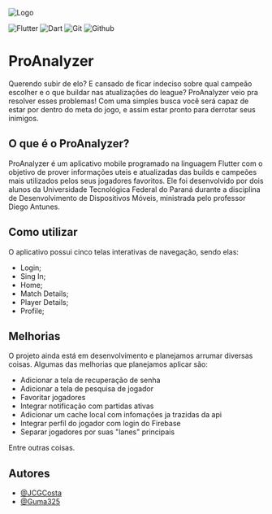 ![Logo](https://github.com/Guma325/myapp/blob/master/images/LOLLogo.png?raw=true)

![Flutter](https://img.shields.io/badge/Flutter-02569B?style=for-the-badge&logo=flutter&logoColor=white)
![Dart](https://img.shields.io/badge/Dart-0175C2?style=for-the-badge&logo=dart&logoColor=white)
![Git](https://img.shields.io/badge/GIT-E44C30?style=for-the-badge&logo=git&logoColor=white)
![Github](https://img.shields.io/badge/GitHub-100000?style=for-the-badge&logo=github&logoColor=white)

# ProAnalyzer

Querendo subir de elo? E cansado de ficar indeciso sobre qual campeão escolher e o que buildar nas atualizações do league? ProAnalyzer veio pra resolver esses problemas!
Com uma simples busca você será capaz de estar por dentro do meta do jogo, e assim estar pronto para derrotar seus inimigos.

## O que é o ProAnalyzer?
ProAnalyzer é um aplicativo mobile programado na linguagem Flutter com o objetivo de prover informações uteis e atualizadas das builds e campeões mais utilizados pelos seus jogadores favoritos. Ele foi desenvolvido por dois alunos da Universidade Tecnológica Federal do Paraná durante a disciplina de Desenvolvimento de Dispositivos Móveis, ministrada pelo professor Diego Antunes.

## Como utilizar
O aplicativo possui cinco telas interativas de navegação, sendo elas:
- Login;
- Sing In;
- Home;
- Match Details;
- Player Details;
- Profile;

## Melhorias

O projeto ainda está em desenvolvimento e planejamos arrumar diversas coisas. Algumas das melhorias que planejamos aplicar são:
- Adicionar a tela de recuperação de senha
- Adicionar a tela de pesquisa de jogador
- Favoritar jogadores
- Integrar notificação com partidas ativas
- Adicionar um cache local com infomações ja trazidas da api
- Integrar perfil do jogador com login do Firebase
- Separar jogadores por suas "lanes" principais

Entre outras coisas.

## Autores

- [@JCGCosta](https://github.com/JCGCosta)
- [@Guma325](https://github.com/Guma325)
